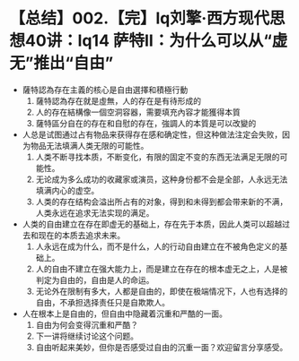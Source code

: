 # 【总结】002.【完】lq刘擎·西方现代思想40讲：lq14 萨特II：为什么可以从“虚无”推出“自由”

-   薩特認為存在主義的核心是自由選擇和積極行動
    1.  薩特認為存在就是虛無，人的存在是有待形成的
    2.  人的存在結構像一個空洞容器，需要填充內容才能獲得本質
    3.  薩特區分自在的存在和自慰的存在，強調人的本質是可以改變的
-   人总是试图通过占有物品来获得存在感和确定性，但这种做法注定会失败，因为物品无法填满人类无限的可能性。
    1.  人类不断寻找本质，不断变化，有限的固定不变的东西无法满足无限的可能性。
    2.  无论成为多么成功的收藏家或演员，这种身份都不会是全部，人永远无法填满内心的虚空。
    3.  人类的存在结构会溢出所占有的对象，得到和未得到都会带来新的不满，人类永远在追求无法实现的满足。
-   人类的自由建立在存在即虚无的基础上，存在先于本质，因此人类可以超越过去和现在的本质去追求未来。
    1.  人永远在成为什么，而不是什么，人的行动自由建立在不被角色定义的基础上。
    2.  人的自由不建立在强大能力上，而是建立在存在的根本虚无之上，人是被判定为自由的，自由是人的命运。
    3.  无论外在限制有多大，人都是自由的，即使在极端情况下，人也有选择的自由，不承担选择责任只是自欺欺人。
-   人在根本上是自由的，但自由中隐藏着沉重和严酷的一面。
    1.  自由为何会变得沉重和严酷？
    2.  下一讲将继续讨论这个问题。
    3.  自由听起来美妙，但你是否感受过自由的沉重一面？欢迎留言分享感受。